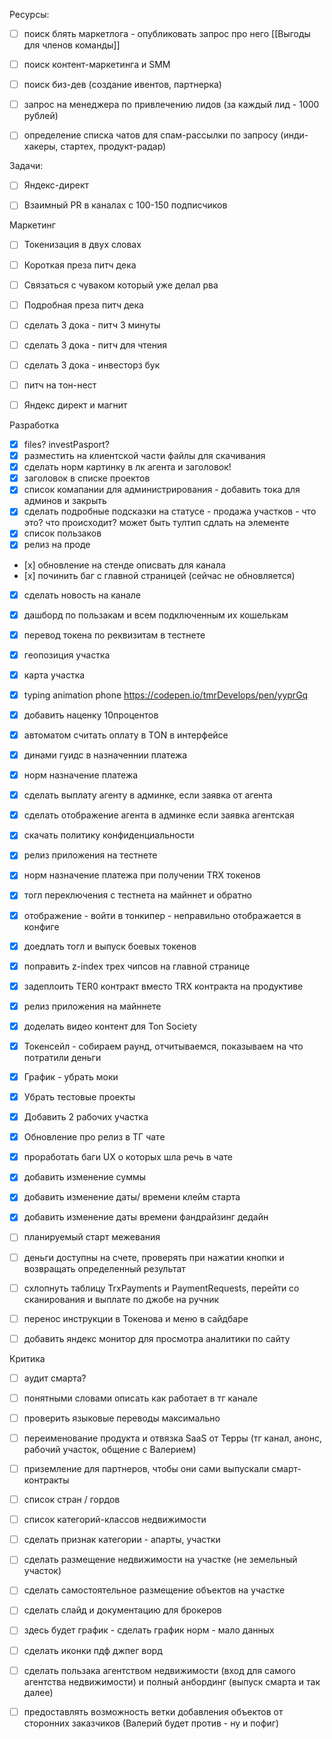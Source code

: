 

Ресурсы:
- [ ] поиск блять маркетлога - опубликовать запрос про него [[Выгоды для членов команды]] 
- [ ] поиск контент-маркетинга и SMM
- [ ] поиск биз-дев (создание ивентов, партнерка)
- [ ] запрос на менеджера по привлечению лидов (за каждый лид - 1000 рублей)
- [ ] определение списка чатов для спам-рассылки по запросу (инди-хакеры, стартех, продукт-радар)


Задачи:
- [ ] Яндекс-директ
- [ ] Взаимный PR в каналах с 100-150 подписчиков


Маркетинг
- [ ] Токенизация в двух словах
- [ ] Короткая преза питч дека
- [ ] Связаться с чуваком который уже делал рва
- [ ] Подробная преза питч дека
- [ ] сделать 3 дока - питч 3 минуты
- [ ] сделать 3 дока - питч для чтения
- [ ] сделать 3 дока - инвесторз бук
- [ ] питч на тон-нест
- [ ] Яндекс директ и магнит 


Разработка
- [x] files? investPasport?
- [x] разместить на клиентской части файлы для скачивания
- [x] сделать норм картинку в лк агента и заголовок!
- [x] заголовок в списке проектов
- [x] список комапании для администрирования - добавить тока для админов и закрыть
- [x] сделать подробные подсказки на статусе - продажа участков - что это? что происходит? может быть тултип сдлать на элементе
- [x] cписок пользаков
- [x] релиз на проде
- [х] обновление на стенде описвать для канала
- [х] починить баг с главной страницей (сейчас не обновляется)
- [x] сделать новость на канале
- [x] дашборд по пользакам и всем подключенным их кошелькам
- [x] перевод токена по реквизитам в тестнете
- [x] геопозиция участка
- [x] карта участка
- [x] typing animation phone https://codepen.io/tmrDevelops/pen/yyprGq
- [x] добавить наценку 10процентов
- [x] автоматом считать оплату в TON в интерфейсе
- [x] динами гуидс в назначеннии платежа
- [x] норм назначение платежа
- [x] сделать выплату агенту в админке, если заявка от агента
- [x] сделать отображение агента в админке если заявка агентская
- [x] скачать политику конфиденциальности
- [x] релиз приложения на тестнете
- [x] норм назначение платежа при получении TRX токенов
- [x] тогл переключения с тестнета на майннет и обратно
- [x] отображение - войти в тонкипер - неправильно отображается в конфиге
- [x] доедлать тогл и выпуск боевых токенов
- [x] поправить z-index трех чипсов на главной странице
- [x] задеплоить TER0 контракт вместо TRX контракта на продуктиве
- [x] релиз приложения на майннете
- [x] доделать видео контент для Ton Society
- [x] Токенсейл - собираем раунд, отчитываемся, показываем на что потратили деньги
- [x] График - убрать моки
- [x] Убрать тестовые проекты
- [x] Добавить 2 рабочих участка
- [x] Обновление про релиз в ТГ чате
- [x] проработать баги UX о которых шла речь в чате
- [x] добавить изменение суммы
- [x] добавить изменение даты/ времени клейм старта
- [x] добавить изменение даты времени фандрайзинг дедайн
- [ ] планируемый старт межевания
- [ ] деньги доступны на счете, проверять при нажатии кнопки и возвращать определенный результат
- [ ] схлопнуть таблицу TrxPayments и PaymentRequests, перейти со сканирования и выплате по джобе на ручник


- [ ] перенос инструкции в Токенова и меню в сайдбаре
- [ ] добавить яндекс  монитор для просмотра аналитики по сайту 


Критика 
- [ ] аудит смарта?
- [ ] понятными словами описать как работает в тг канале
- [ ] проверить языковые переводы максимально
- [ ] переименование продукта и отвязка SaaS от Терры (тг канал, анонс, рабочий участок, общение с Валерием)
- [ ] приземление для партнеров, чтобы они сами выпускали смарт-контракты
- [ ] список стран / гордов
- [ ] список категорий-классов недвижимости
- [ ] сделать признак категории - апарты, участки
- [ ] сделать размещение недвижимости на участке (не земельный участок) 
- [ ] сделать самостоятельное размещение объектов на участке
- [ ] сделать слайд и документацию для брокеров
- [ ] здесь будет график - сделать график норм - мало данных
- [ ] сделать иконки пдф джпег ворд
- [ ] сделать пользака агентством недвижимости (вход для самого агентства недвижимости) и полный анбординг (выпуск смарта и так далее)
- [ ] предоставлять возможность ветки добавления объектов от сторонних заказчиков (Валерий будет против - ну и пофиг)

 
